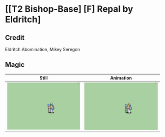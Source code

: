 # [\[T2 Bishop-Base\] \[F\] Repal by Eldritch]

## Credit

Eldritch Abomination, Mikey Seregon

## Magic

| Still | Animation |
| :---: | :-------: |
| ![Magic still](./Magic_000.png) | ![Magic animation](./Magic.gif) |

